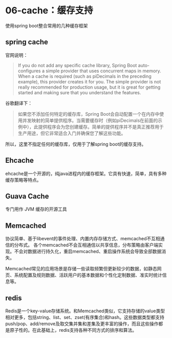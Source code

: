# 06-cache：缓存支持

使用spring boot整合常用的几种缓存框架

## spring cache

官网说明：

> If you do not add any specific cache library, Spring Boot auto-configures a simple provider that uses concurrent maps in memory. When a cache is required (such as piDecimals in the preceding example), this provider creates it for you. The simple provider is not really recommended for production usage, but it is great for getting started and making sure that you understand the features.

谷歌翻译下：

>如果您不添加任何特定的缓存库，Spring Boot会自动配置一个在内存中使用并发映射的简单提供程序。当需要缓存时（例如piDecimals在前面的示例中），此提供程序会为您创建缓存。简单的提供程序并不是真正推荐用于生产用途，但它非常适合入门并确保您了解这些功能。

所以，这里不指定任何的缓存库，仅用于了解spring boot的缓存支持。

## Ehcache

ehcache是一个开源的，纯java进程内的缓存框架。它具有快速，简单，具有多种缓存策略等特点。

## Guava Cache

专门用作 JVM 缓存的开源工具

## Memcached

协议简单、基于libevent的事件处理、内置内存存储方式、memcached不互相通信的分布式。 各个memcached不会互相通信以共享信息，分布策略由客户端实现。不会对数据进行持久化，重启memcached、重启操作系统会导致全部数据消失。

Memcached常见的应用场景是存储一些读取频繁但更新较少的数据，如静态网页、系统配置及规则数据、活跃用户的基本数据和个性化定制数据、准实时统计信息等。

## redis

Redis是一个key-value存储系统。和Memcached类似，它支持存储的value类型相对更多，包括string、list、set、zset(有序集合)和hash。这些数据类型都支持push/pop、add/remove及取交集并集和差集及更丰富的操作，而且这些操作都是原子性的。在此基础上，redis支持各种不同方式的排序和算法。
